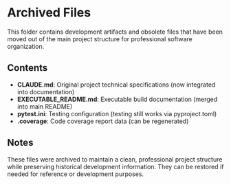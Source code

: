 # Archived Files

This folder contains development artifacts and obsolete files that have been moved out of the main project structure for professional software organization.

## Contents

- **CLAUDE.md**: Original project technical specifications (now integrated into documentation)
- **EXECUTABLE_README.md**: Executable build documentation (merged into main README)
- **pytest.ini**: Testing configuration (testing still works via pyproject.toml)
- **.coverage**: Code coverage report data (can be regenerated)

## Notes

These files were archived to maintain a clean, professional project structure while preserving historical development information. They can be restored if needed for reference or development purposes.